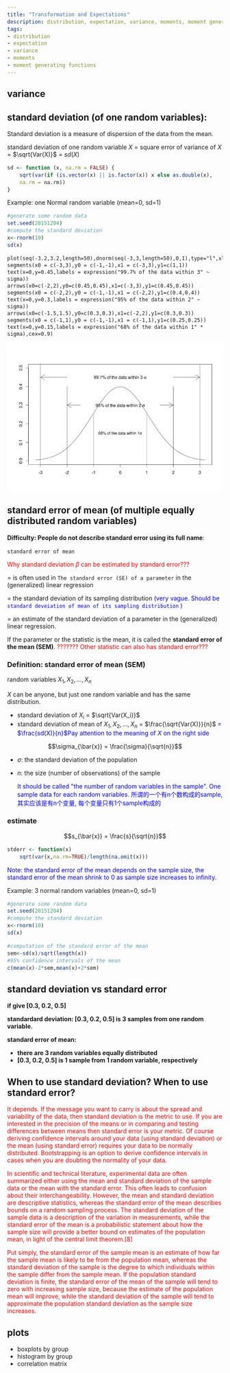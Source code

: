 ```yaml
---
title: "Transformation and Expectations"
description: distribution, expectation, variance, moments, moment generating functions
tags: 
- distribution
- expectation
- variance
- moments
- moment generating functions
---
```



## variance

## standard deviation (of one random variables): 

Standard deviation is a measure of dispersion of the data from the mean.

standard deviation of one random variable $X$ = square error of variance of $X$ = $\sqrt{Var(X)}$ = $sd(X)$

```r
sd <- function (x, na.rm = FALSE) {
	sqrt(var(if (is.vector(x) || is.factor(x)) x else as.double(x), 
    na.rm = na.rm))
}
```

Example: one Normal random variable (mean=0, sd=1)

```r
#generate some random data
set.seed(20151204)
#compute the standard deviation
x<-rnorm(10)
sd(x)
```

```
plot(seq(-3.2,3.2,length=50),dnorm(seq(-3,3,length=50),0,1),type="l",xlab="",ylab="",ylim=c(0,0.5))
segments(x0 = c(-3,3),y0 = c(-1,-1),x1 = c(-3,3),y1=c(1,1))
text(x=0,y=0.45,labels = expression("99.7% of the data within 3" ~ sigma))
arrows(x0=c(-2,2),y0=c(0.45,0.45),x1=c(-3,3),y1=c(0.45,0.45))
segments(x0 = c(-2,2),y0 = c(-1,-1),x1 = c(-2,2),y1=c(0.4,0.4))
text(x=0,y=0.3,labels = expression("95% of the data within 2" ~ sigma))
arrows(x0=c(-1.5,1.5),y0=c(0.3,0.3),x1=c(-2,2),y1=c(0.3,0.3))
segments(x0 = c(-1,1),y0 = c(-1,-1),x1 = c(-1,1),y1=c(0.25,0.25))
text(x=0,y=0.15,labels = expression("68% of the data within 1" * sigma),cex=0.9)
```

![](normalDistribution.png)


## standard error of mean (of multiple equally distributed random variables)

**Difficulty: People do not describe standard error using its full name**: 

`standard error of mean` 

<font color="red">Why standard deviation $\beta$ can be estimated by standard error???</font>

= is often used in `The standard error (SE) of a parameter` in the (generalized) linear regression

= the standard deviation of its sampling distribution <font color="blue">(very vague. Should be `standard deveiation of mean of its sampling distribution` )</font>

= an estimate of the standard deviation of a parameter in the (generalized) linear regression. 


If the parameter or the statistic is the mean, it is called the **standard error of the mean (SEM)**. <font color="red">??????? Other statistic can also has standard error???</font>

### **Definition: standard error of mean (SEM)**

random variables $X_1, X_2, \dots, X_n$

$X$ can be anyone, but just one random variable and has the same distribution.

* standard deviation of $X_i$ = $\sqrt{Var(X_i)}$
* standard deviation of mean of $X_1, X_2, \dots, X_n$ = $\frac{\sqrt{Var(X)}}{n}$ <font color="blue"> = $\frac{sd(X)}{n}$Pay attention to the meaning of $X$ on the right side</font>

$$\sigma_{\bar{x}} = \frac{\sigma}{\sqrt{n}}$$

* $\sigma$: the standard deviation of the population
* $n$: the size (number of observations) of the sample 

	<font color="blue">It should be called "the number of random variables in the sample". One sample data for each random variables. 所谓的一个有n个数构成的sample, 其实应该是有n个变量, 每个变量只有1个sample构成的</font>

### estimate

$$s_{\bar{x}} = \frac{s}{\sqrt{n}}$$


```r
stderr <- function(x) 
	sqrt(var(x,na.rm=TRUE)/length(na.omit(x)))
```


<font color="blue">Note: the standard error of the mean depends on the sample size, the standard error of the mean shrink to 0 as sample size increases to infinity.</font>

Example: 3 normal random variables (mean=0, sd=1)

```r
#generate some random data
set.seed(20151204)
#compute the standard deviation
x<-rnorm(10)
sd(x)
```


```r
#computation of the standard error of the mean
sem<-sd(x)/sqrt(length(x))
#95% confidence intervals of the mean
c(mean(x)-2*sem,mean(x)+2*sem)

```

## standard deviation vs standard error


**if give [0.3, 0.2, 0.5]**

**standardard deviation: [0.3, 0.2, 0.5] is 3 samples from one random variable.**

<b>standard error of mean: 
* there are 3 random variables equally distributed
* [0.3, 0.2, 0.5] is 1 sample from 1 random variable, respectively
</b>

## When to use standard deviation? When to use standard error?

<font color="red">
It depends. If the message you want to carry is about the spread and variability of the data, then standard deviation is the metric to use. If you are interested in the precision of the means or in comparing and testing differences between means then standard error is your metric. Of course deriving confidence intervals around your data (using standard deviation) or the mean (using standard error) requires your data to be normally distributed. Bootstrapping is an option to derive confidence intervals in cases when you are doubting the normality of your data.

In scientific and technical literature, experimental data are often summarized either using the mean and standard deviation of the sample data or the mean with the standard error. This often leads to confusion about their interchangeability. However, the mean and standard deviation are descriptive statistics, whereas the standard error of the mean describes bounds on a random sampling process. The standard deviation of the sample data is a description of the variation in measurements, while the standard error of the mean is a probabilistic statement about how the sample size will provide a better bound on estimates of the population mean, in light of the central limit theorem.[8]

Put simply, the standard error of the sample mean is an estimate of how far the sample mean is likely to be from the population mean, whereas the standard deviation of the sample is the degree to which individuals within the sample differ from the sample mean. If the population standard deviation is finite, the standard error of the mean of the sample will tend to zero with increasing sample size, because the estimate of the population mean will improve, while the standard deviation of the sample will tend to approximate the population standard deviation as the sample size increases.

</font>

## plots

* boxplots by group
* histogram by group
* correlation matrix
